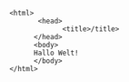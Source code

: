 <!DOCTYPE html>
        <html>
               <head>
                     <title>/title>
              </head>
              <body>
              Hallo Welt!
              </body>
        </html>
